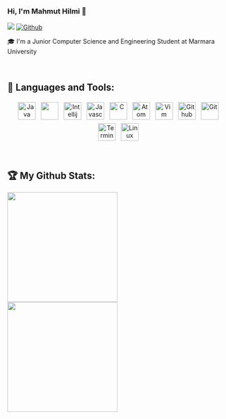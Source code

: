 ### Hi, I'm Mahmut Hilmi 👋
![](https://visitor-badge.laobi.icu/badge?page_id=mhilmiarikmert.mhilmiarikmert) [![Github](https://img.shields.io/github/followers/mhilmiarikmert?label=Followers&logo=Github)](https://github.com/mhilmiarikmert)

🎓 I'm a Junior Computer Science and Engineering Student at Marmara University

<br/>

## 🧰 Languages and Tools:

<p align="center">
<img src=".git/images/java.jpg" alt="Java" height="40" style="vertical-align:center; margin:4px">
<img src=".git/images/spring.png" alt "Spring" height = "40" style = "vertical-align:center; margin:4px">
<img src=".git/images/intellij.png" alt = "Intellij" height = "40" style =" vertical-align:center; margin:4px">
<img src=".git/images/javascript.png" alt="Javascript" height="40" style="vertical-align:center; margin:4px">
<img src=".git/images/c.png" alt="C" height="40" style="vertical-align:center; margin:4px">
<img src=".git/images/atom.png" alt = "Atom" height = "40" style = "vertical-align:center; margin:4px">
<img src=".git/images/vim.png" alt = "Vim" height = "40" style = "vertical-align:center; margin: 4px"
<img src=".git/images/mysql.png" alt="MySQL" height="40" style="vertical-align:center; margin:4px">
<img src=".git/images/github.png" alt="Github" height="40" style="vertical-align:center; margin:4px">
<img src=".git/images/git.png" alt="Git" height="40" style="vertical-align:center; margin:4px">
<img src=".git/images/terminal.png" alt="Terminal" height="40" style="vertical-align:center; margin:4px">
<img src=".git/images/linux.png" alt="Linux" height="40" style="vertical-align:center; margin:4px">

</p>

<br/>

## :trophy: My Github Stats:

<div>
<a href="https://readme-stats-cfgj2cxdy.vercel.app/api?username=mhilmiarikmert&count_private=true&show_icons=true&theme=tokyonight">
  <img align="left" src="https://readme-stats-cfgj2cxdy.vercel.app/api?username=mhilmiarikmert&count_private=true&show_icons=true&theme=tokyonight"height = "250px"/>
</a>
<a href="https://readme-stats-cfgj2cxdy.vercel.app/api/top-langs/?username=mhilmiarikmert&hide=php&theme=tokyonight">
  <img align="left" src="https://readme-stats-cfgj2cxdy.vercel.app/api/top-langs/?username=mhilmiarikmert&hide=php&theme=tokyonight" height = "250px"/>
</a>
</div>
